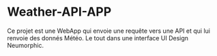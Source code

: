 # Weather-API-APP
Ce projet est une WebApp qui envoie une requête vers une API et qui lui renvoie des donnés Météo. Le tout dans une interface UI Design Neumorphic.
